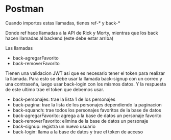 # Postman

Cuando importes estas llamadas, tienes ref-* y back-*

Donde ref hace llamadas a la API de Rick y Morty, mientras que los back hacen llamadas al backend (este debe estar arriba)

Las llamadas
- back-agregarFavorito
- back-removerFavorito

Tienen una validacion JWT asi que es necesario tener el token para realizar la llamada. 
Para esto se debe usar la llamada back-signup con un correo y una contraseña, luego usar back-login con los mismos datos.
Y la respuesta de este ultimo trae el token que debemos usar.

- back-personajes: trae la lista 1 de los personajes
- back-pagina: trae la lista de los personajes dependiendo la paginacion
- back-squanch: trae todos los personajes favoritos de la base de datos
- back-agregarFavorito: agrega a la base de datos un personaje favorito
- back-removerFavorito: elimina de la base de datos un personaje
- back-signup: registra un nuevo usuario
- back-login: llama a la base de datos y trae el token de acceso
